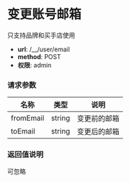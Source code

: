 变更账号邮箱
=======

只支持品牌和买手店使用


- **url**: /__/user/email
- **method**: POST
- **权限**: admin

### 请求参数

|    名称   |  类型  |     说明     |
|-----------|--------|--------------|
| fromEmail | string | 变更前的邮箱 |
| toEmail   | string | 变更后的邮箱 |

### 返回值说明

可忽略
